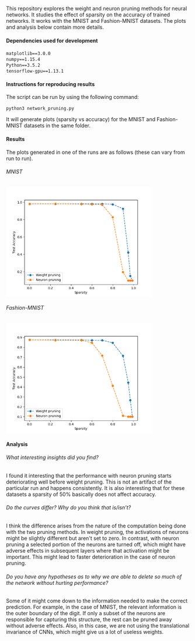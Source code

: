 This repository explores the weight and neuron pruning methods for neural networks. It studies the effect of sparsity on the accuracy of trained networks. It works with the MNIST and Fashion-MNIST datasets. The plots and analysis below contain more details.

#### Dependencies used for development

```
matplotlib==3.0.0
numpy==1.15.4
Python==3.5.2
tensorflow-gpu==1.13.1
```

#### Instructions for reproducing results

The script can be run by using the following command:
```
python3 network_pruning.py
```

It will generate plots (sparsity vs accuracy) for the MNIST and Fashion-MNIST datasets in the same folder.

#### Results

The plots generated in one of the runs are as follows (these can vary from run to run).

###### MNIST

<img src="mnist.png" width="400">

###### Fashion-MNIST

<img src="fashion_mnist.png" width="400">

#### Analysis

###### What interesting insights did you find?

I found it interesting that the performance with neuron pruning starts deteriorating well before weight pruning. This is not an artifact of the particular run and happens consistently. It is also interesting that for these datasets a sparsity of 50% basically does not affect accuracy.

###### Do the curves differ? Why do you think that is/isn’t?

I think the difference arises from the nature of the computation being done with the two pruning methods. In weight pruning, the activations of neurons might be slightly different but aren't set to zero. In contrast, with neuron pruning a selected portion of the neurons are turned off, which might have adverse effects in subsequent layers where that activation might be important. This might lead to faster deterioration in the case of neuron pruning.

###### Do you have any hypotheses as to why we are able to delete so much of the network without hurting performance?
Some of it might come down to the information needed to make the correct prediction. For example, in the case of MNIST, the relevant information is the outer boundary of the digit. If only a subset of the neurons are responsible for capturing this structure, the rest can be pruned away without adverse effects. Also, in this case, we are not using the translational invariance of CNNs, which might give us a lot of useless weights.
